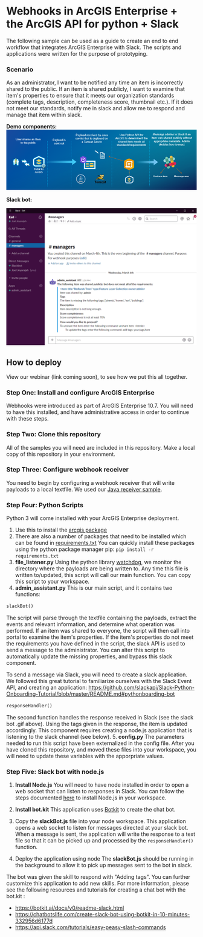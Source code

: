 # Webhooks in ArcGIS Enterprise +  the ArcGIS API for python + Slack
The following sample can be used as a guide to create an end to end workflow that integrates ArcGIS Enterprise with Slack.  The scripts and applications were written for the purpose of prototyping. 

### Scenario
As an administrator, I want to be notified any time an item is incorrectly shared to the public.  If an item is shared publicly, I want to examine that item's properties to ensure that it meets our organization standards (complete tags, description, completeness score, thumbnail etc.).  If it does not meet our standards, notify me in slack and allow me to respond and manage that item within slack. 

**Demo components:**
<img src="../images/workflow.PNG"> 

**Slack bot:**

<img src="../images/slackBot.gif" width="600"> 

## How to deploy
View our webinar (link coming soon), to see how we put this all together.

### Step One: Install and configure ArcGIS Enterprise
Webhooks were introduced as part of ArcGIS Enterprise 10.7.  You will need to have this installed, and have administrative access in order to continue with these steps. 

### Step Two: Clone this repository 
All of the samples you will need are included in this repository.  Make a local copy of this repository in your environment. 

### Step Three: Configure webhook receiver
You need to begin by configuring a webhook receiver that will write payloads to a local textfile.  We used our [Java receiver sample](https://github.com/Esri/webhooks-samples/tree/master/java/receiver). 

### Step Four: Python Scripts
Python 3 will come installed with your ArcGIS Enterprise deployment.  
1. Use this to install the [arcgis package](https://developers.arcgis.com/python/guide/install-and-set-up/)
2. There are also a number of packages that need to be installed which can be found in [requirements.txt](requirements.txt)
You can quickly install these packages using the python package manager pip:
```pip install -r requirements.txt```
3. **file_listener.py**
Using the python library [watchdog](https://pythonhosted.org/watchdog/), we monitor the directory where the payloads are being written to. Any time this file is written to/updated, this script will call our main function.  You can copy this script to your workspace. 
4. **admin_assistant.py**
This is our main script, and it contains two functions:
```python 
slackBot()
``` 
The script will parse through the textfile containing the payloads, extract the events and relevant information, and determine what operation was performed. 
If an item was shared to everyone, the script will then call into portal to examine the item's properties. 
If the item's properties do not meet the requirements you have defined in the script, the slack API is used to send a message to the administrator.  You can alter this script to automatically update the missing properties, and bypass this slack component. 

To send a message via Slack, you will need to create a slack application.  We followed this great tutorial to familiarize ourselves with the Slack Event API, and creating an application:
https://github.com/slackapi/Slack-Python-Onboarding-Tutorial/blob/master/README.md#pythonboarding-bot 

```python 
responseHandler()
``` 
The second function handles the response received in Slack (see the slack bot .gif above).  Using the tags given in the response, the item is updated accordingly. This component requires creating a node.js application that is listening to the slack channel (see below). 
5. **config.py**
The parameters needed to run this script have been externalized in the config file.  After you have cloned this repository, and moved these files into your workspace, you will need to update these variables with the apporpriate values. 

### Step Five: Slack bot with node.js
1. **Install Node.js**
You will need to have node installed in order to open a web socket that can listen to responses in Slack.  You can follow the steps documented [here](https://github.com/Esri/webhooks-samples/tree/master/javascript/receiver/node.js) to install Node.js in your workspace. 
2. **Install bot.kit**
This application uses [Botkit](https://botkit.ai/docs/v0/readme-slack.html) to create the chat bot.
3. Copy the **slackBot.js** file into your node workspace. 
This application opens a web socket to listen for messages directed at your slack bot. When a message is sent, the application will write the response to a text file so that it can be picked up and processed by the ```responseHandler()``` function. 

4. Deploy the application using node
The **slackBot.js** should be running in the background to allow it to pick up messages sent to the bot in slack. 

The bot was given the skill to respond with "Adding tags". You can further customize this application to add new skills.  For more information, please see the following resources and tutorials for creating a chat bot with the bot.kit :
- https://botkit.ai/docs/v0/readme-slack.html
- https://chatbotslife.com/create-slack-bot-using-botkit-in-10-minutes-332956d6177d
- https://api.slack.com/tutorials/easy-peasy-slash-commands

